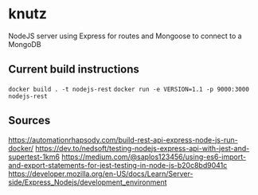 # knutz
NodeJS server using Express for routes and Mongoose to connect to a MongoDB

## Current build instructions
`docker build . -t nodejs-rest`
`docker run -e VERSION=1.1 -p 9000:3000 nodejs-rest`

## Sources
https://automationrhapsody.com/build-rest-api-express-node-js-run-docker/
https://dev.to/nedsoft/testing-nodejs-express-api-with-jest-and-supertest-1km6
https://medium.com/@saplos123456/using-es6-import-and-export-statements-for-jest-testing-in-node-js-b20c8bd9041c
https://developer.mozilla.org/en-US/docs/Learn/Server-side/Express_Nodejs/development_environment
